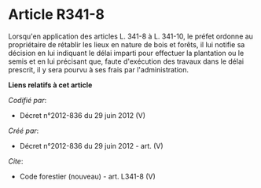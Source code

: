 # Article R341-8

Lorsqu'en application des articles L. 341-8 à L. 341-10, le préfet ordonne au propriétaire de rétablir les lieux en nature de
bois et forêts, il lui notifie sa décision en lui indiquant le délai imparti pour effectuer la plantation ou le semis et en
lui précisant que, faute d'exécution des travaux dans le délai prescrit, il y sera pourvu à ses frais par l'administration.

**Liens relatifs à cet article**

_Codifié par_:

  - Décret n°2012-836 du 29 juin 2012 (V)

_Créé par_:

  - Décret n°2012-836 du 29 juin 2012 - art. (V)

_Cite_:

  - Code forestier (nouveau) - art. L341-8 (V)

